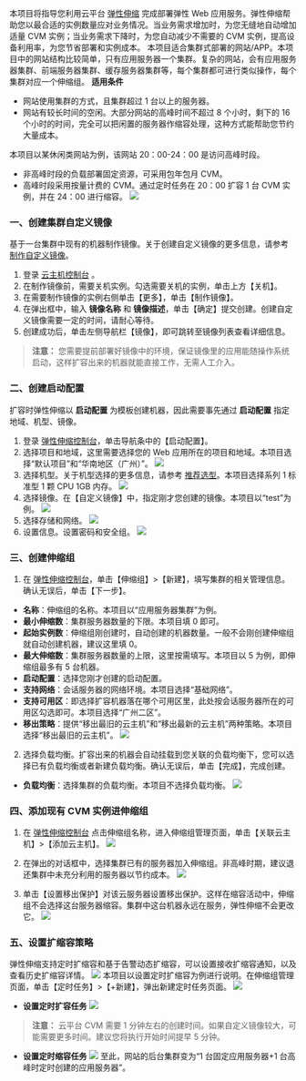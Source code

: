 本项目将指导您利用云平台 [弹性伸缩](http://tce.fsphere.cn/product/as) 完成部署弹性 Web 应用服务。弹性伸缩帮助您以最合适的实例数量应对业务情况。当业务需求增加时，为您无缝地自动增加适量 CVM 实例；当业务需求下降时，为您自动减少不需要的 CVM 实例，提高设备利用率，为您节省部署和实例成本。
本项目适合集群式部署的网站/APP。本项目中的网站结构比较简单，只有应用服务器一个集群。复杂的网站，会有应用服务器集群、前端服务器集群、缓存服务器集群等，每个集群都可进行类似操作，每个集群对应一个伸缩组。
**适用条件**
- 网站使用集群的方式，且集群超过 1 台以上的服务器。
- 网站有较长时间的空闲。大部分网站的高峰时间不超过 8 个小时，剩下的 16 个小时的时间，完全可以把闲置的服务器作缩容处理，这种方式能帮助您节约大量成本。

本项目以某休闲类网站为例，该网站 20：00-24：00 是访问高峰时段。
- 非高峰时段的负载部署固定资源，可采用包年包月 CVM。
- 高峰时段采用按量计费的 CVM。通过定时任务在 20：00 扩容 1 台 CVM 实例，并在 24：00 进行缩容。
![](https://mc.qcloudimg.com/static/img/cd4f9a05923871165c6e7184b984336e/image.png)

### 一、创建集群自定义镜像
基于一台集群中现有的机器制作镜像。关于创建自定义镜像的更多信息，请参考 [制作自定义镜像](/doc/product/213/4942)。
1. 登录 [云主机控制台](http://console.tce.fsphere.cn/cvm/index) 。
2. 在制作镜像前，需要关机实例。勾选需要关机的实例，单击上方【关机】。
3. 在需要制作镜像的实例右侧单击【更多】，单击【制作镜像】。
4. 在弹出框中，输入 **镜像名称** 和 **镜像描述**，单击【确定】提交创建。创建自定义镜像需要一定的时间，请耐心等待。
5. 创建成功后，单击左侧导航栏【镜像】，即可跳转至镜像列表查看详细信息。

> **注意：**
> 您需要提前部署好镜像中的环境，保证镜像里的应用能随操作系统启动，这样扩容出来的机器就能直接工作，无需人工介入。

### 二、创建启动配置

扩容时弹性伸缩以 **启动配置** 为模板创建机器，因此需要事先通过 **启动配置** 指定地域、机型、镜像。

1. 登录 [弹性伸缩控制台](http://console.tce.fsphere.cn/autoscaling/config)，单击导航条中的【启动配置】。
2. 选择项目和地域，这里需要选择您的 Web 应用所在的项目和地域。本项目选择“默认项目”和“华南地区（广州）”。
![](https://mc.qcloudimg.com/static/img/653ebf516d940a90fd79728e5d319cdc/image.png)
3. 选择机型。关于机型选择的更多信息，请参考 [推荐选型](http://tce.fsphere.cn/act/recommended)。本项目选择系列 1 标准型 1 颗 CPU 1GB 内存。
![](https://mc.qcloudimg.com/static/img/301ed9b779010186705029631853a6ab/image.png)
4. 选择镜像。在【自定义镜像】中，指定刚才您创建的镜像。本项目以“test”为例。
![](https://mc.qcloudimg.com/static/img/192691062ce8fa93f2bbcd0f02af5bc2/image.png)
5. 选择存储和网络。
![](https://mc.qcloudimg.com/static/img/2ec4987b14f97966851f90849c016167/image.png)
6. 设置信息。设置密码和安全组。
![](https://mc.qcloudimg.com/static/img/ee9caea59c347e581fb82c273407e28d/image.png)

### 三、创建伸缩组
1. 在 [弹性伸缩控制台](http://console.tce.fsphere.cn/autoscaling)，单击【伸缩组】>【新建】，填写集群的相关管理信息。确认无误后，单击【下一步】。
 - **名称**：伸缩组的名称。本项目以“应用服务器集群”为例。
 - **最小伸缩数**：集群服务器数量的下限。本项目填 0 即可。
 - **起始实例数**：伸缩组刚创建时，自动创建的机器数量。一般不会刚创建伸缩组就自动创建机器，建议这里填 0。
 - **最大伸缩数**：集群服务器数量的上限，这里按需填写。本项目以 5 为例，即伸缩组最多有 5 台机器。
 - **启动配置**：选择您刚才创建的启动配置。
 - **支持网络**：会话服务器的网络环境。本项目选择“基础网络”。
 - **支持可用区**：即选择扩容机器落在哪个可用区里，此处按会话服务器所在的可用区勾选即可。本项目选择“广州二区”。
 - **移出策略**：提供“移出最旧的云主机”和“移出最新的云主机”两种策略。本项目选择“移出最旧的云主机”。
![](https://mc.qcloudimg.com/static/img/1dfcdab95c12ad0b999a09de98e8508a/image.png)
2. 选择负载均衡。扩容出来的机器会自动挂载到您关联的负载均衡下，您可以选择已有负载均衡或者新建负载均衡。确认无误后，单击【完成】，完成创建。
 - **负载均衡**：选择集群的负载均衡。本项目不选择负载均衡。
![](https://mc.qcloudimg.com/static/img/2771bbfe477d54400fcb72b21014668b/image.png)

### 四、添加现有 CVM 实例进伸缩组

1. 在 [弹性伸缩控制台](http://console.tce.fsphere.cn/autoscaling) 点击伸缩组名称，进入伸缩组管理页面，单击【关联云主机】>【添加云主机】。
![](https://mc.qcloudimg.com/static/img/9063e98237388d8bfbbb72f267103a42/image.png)

2. 在弹出的对话框中，选择集群已有的服务器加入伸缩组。非高峰时期，建议退还集群中未充分利用的服务器以节约成本。
![](https://mc.qcloudimg.com/static/img/8a3ba69a5ffc9e9004e91c8a300149c2/image.jpg)

3. 单击【设置移出保护】对该云服务器设置移出保护。这样在缩容活动中，伸缩组不会选择这台服务器缩容。集群中这台机器永远在服务，弹性伸缩不会更改它。
![](https://mc.qcloudimg.com/static/img/de9840c7507a725d836f02ca77fd0490/image.jpg)

### 五、设置扩缩容策略

弹性伸缩支持定时扩缩容和基于告警动态扩缩容，可以设置接收扩缩容通知，以及查看历史扩缩容详情。
![](https://mc.qcloudimg.com/static/img/9ff9af152c4d99a1955c837f1177f131/image.png)
本项目以设置定时扩缩容为例进行说明。在伸缩组管理页面，单击【定时任务】>【+新建】，弹出新建定时任务页面。
![](https://mc.qcloudimg.com/static/img/98f7fd2432fd64b88c3090fa0487a2da/image.png)
-  **设置定时扩容任务**
![](https://mc.qcloudimg.com/static/img/e3c790c1fa7594643bcfb591e5ca949b/image.jpg)
> **注意：**
> 云平台 CVM 需要 1 分钟左右的创建时间。如果自定义镜像较大，可能需要更多时间。建议您将执行开始时间提早 5 分钟。
- **设置定时缩容任务**
![](https://mc.qcloudimg.com/static/img/e0fce491429b83cc77fa244db5382778/image.jpg)
至此，网站的后台集群变为“1 台固定应用服务器+1 台高峰时定时创建的应用服务器”。

